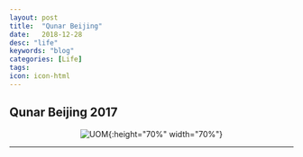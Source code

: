```yaml
---
layout: post
title:  "Qunar Beijing"
date:   2018-12-28
desc: "life"
keywords: "blog"
categories: [Life]
tags: 
icon: icon-html
---
```


## Qunar Beijing 2017

<div style="text-align:center" markdown="1">

![UOM](https://user-images.githubusercontent.com/40975373/55287955-fe4f0900-53fb-11e9-9fe1-45625d42af78.jpeg){:height="70%" width="70%"}

</div>

---